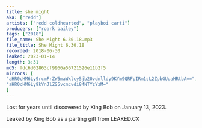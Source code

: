 ```yaml
---
title: she might
aka: ["redd"]
artists: ["redd coldhearted", "playboi carti"]
producers: ["roark bailey"]
tags: ["2018"]
file_name: She Might 6.30.18.mp3
file_title: She Might 6.30.18
recorded: 2018-06-30
leaked: 2023-01-14
length: 3:31
md5: fdc6d02863cf9966a56721526e11b2f5
mirrors: [
"aHR0cHM6Ly9rcmFrZW5maWxlcy5jb20vdmlldy9KYm9QRFpIRm1sL2ZpbGUuaHRtbA==",
"aHR0cHM6Ly9kYnJlZS5vcmcvdi84NTYzYzM="
]
---
```

Lost for years until discovered by King Bob on January 13, 2023.

Leaked by King Bob as a parting gift from LEAKED.CX
